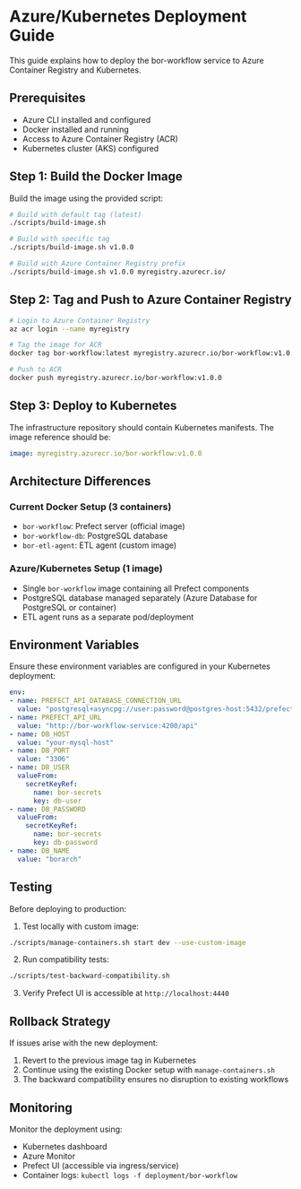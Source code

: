 # Azure/Kubernetes Deployment Guide

This guide explains how to deploy the bor-workflow service to Azure Container Registry and Kubernetes.

## Prerequisites

- Azure CLI installed and configured
- Docker installed and running
- Access to Azure Container Registry (ACR)
- Kubernetes cluster (AKS) configured

## Step 1: Build the Docker Image

Build the image using the provided script:

```bash
# Build with default tag (latest)
./scripts/build-image.sh

# Build with specific tag
./scripts/build-image.sh v1.0.0

# Build with Azure Container Registry prefix
./scripts/build-image.sh v1.0.0 myregistry.azurecr.io/
```

## Step 2: Tag and Push to Azure Container Registry

```bash
# Login to Azure Container Registry
az acr login --name myregistry

# Tag the image for ACR
docker tag bor-workflow:latest myregistry.azurecr.io/bor-workflow:v1.0.0

# Push to ACR
docker push myregistry.azurecr.io/bor-workflow:v1.0.0
```

## Step 3: Deploy to Kubernetes

The infrastructure repository should contain Kubernetes manifests. The image reference should be:

```yaml
image: myregistry.azurecr.io/bor-workflow:v1.0.0
```

## Architecture Differences

### Current Docker Setup (3 containers)
- `bor-workflow`: Prefect server (official image)
- `bor-workflow-db`: PostgreSQL database
- `bor-etl-agent`: ETL agent (custom image)

### Azure/Kubernetes Setup (1 image)
- Single `bor-workflow` image containing all Prefect components
- PostgreSQL database managed separately (Azure Database for PostgreSQL or container)
- ETL agent runs as a separate pod/deployment

## Environment Variables

Ensure these environment variables are configured in your Kubernetes deployment:

```yaml
env:
- name: PREFECT_API_DATABASE_CONNECTION_URL
  value: "postgresql+asyncpg://user:password@postgres-host:5432/prefect"
- name: PREFECT_API_URL
  value: "http://bor-workflow-service:4200/api"
- name: DB_HOST
  value: "your-mysql-host"
- name: DB_PORT
  value: "3306"
- name: DB_USER
  valueFrom:
    secretKeyRef:
      name: bor-secrets
      key: db-user
- name: DB_PASSWORD
  valueFrom:
    secretKeyRef:
      name: bor-secrets
      key: db-password
- name: DB_NAME
  value: "borarch"
```

## Testing

Before deploying to production:

1. Test locally with custom image:
```bash
./scripts/manage-containers.sh start dev --use-custom-image
```

2. Run compatibility tests:
```bash
./scripts/test-backward-compatibility.sh
```

3. Verify Prefect UI is accessible at `http://localhost:4440`

## Rollback Strategy

If issues arise with the new deployment:

1. Revert to the previous image tag in Kubernetes
2. Continue using the existing Docker setup with `manage-containers.sh`
3. The backward compatibility ensures no disruption to existing workflows

## Monitoring

Monitor the deployment using:

- Kubernetes dashboard
- Azure Monitor
- Prefect UI (accessible via ingress/service)
- Container logs: `kubectl logs -f deployment/bor-workflow` 
